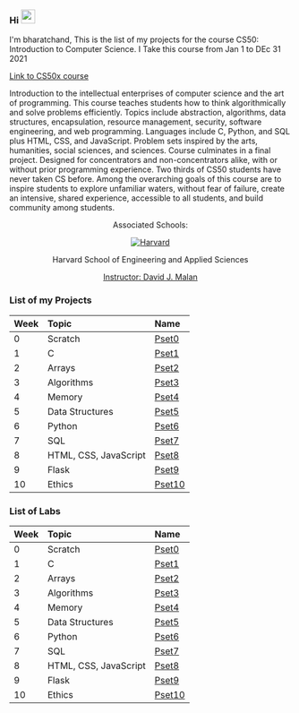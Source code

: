 ### Hi <img src="https://media.giphy.com/media/hvRJCLFzcasrR4ia7z/giphy.gif" width="25px"> 

I'm bharatchand, This is the list of my projects for the course CS50: Introduction to Computer Science. I Take this course from Jan 1 to DEc  31 2021

<a href="https://cs50.harvard.edu/x/2021/">
  Link to CS50x course 
</a>

Introduction to the intellectual enterprises of computer science and the art of programming. This course teaches students how to think algorithmically and solve problems efficiently. Topics include abstraction, algorithms, data structures, encapsulation, resource management, security, software engineering, and web programming. Languages include C, Python, and SQL plus HTML, CSS, and JavaScript. Problem sets inspired by the arts, humanities, social sciences, and sciences. Course culminates in a final project. Designed for concentrators and non-concentrators alike, with or without prior programming experience. Two thirds of CS50 students have never taken CS before. Among the overarching goals of this course are to inspire students to explore unfamiliar waters, without fear of failure, create an intensive, shared experience, accessible to all students, and build community among students.

<div align="center">
  <p>Associated Schools:</p>
  <a href="#">
    <img alt="Harvard" src="https://online-learning.harvard.edu/sites/default/files/shields/harvard-engineering.png" />
  </a>
  <p>Harvard School of Engineering and Applied Sciences</p>
  <a href="https://online-learning.harvard.edu/instructor/david-j-malan">Instructor: David J. Malan </a>
</div>





### List of my Projects

| Week | Topic                      | Name                       |
| :--- | :---------------           | :------------------------- |
| 0    | Scratch                    | [Pset0](https://cs50.harvard.edu/x/2021/weeks/0/)|
| 1    | C                          | [Pset1](Pset1)             |
| 2    | Arrays                     | [Pset2](Pset2)             |
| 3    | Algorithms                 | [Pset3](Pset3)             |
| 4    | Memory                     | [Pset4](Pset4)             |
| 5    | Data Structures            | [Pset5](Pset5)             |
| 6    | Python                     | [Pset6](Pset6)             |
| 7    | SQL                        | [Pset7](Pset7)             |
| 8    | HTML, CSS, JavaScript      | [Pset8](Pset8)             |
| 9    | Flask                      | [Pset9](Pset7)             |
| 10   | Ethics                     | [Pset10](https://cs50.harvard.edu/x/2021/weeks/10/)|





### List of Labs

| Week | Topic                      | Name                       |
| :--- | :---------------           | :------------------------- |
| 0    | Scratch                    | [Pset0](https://cs50.harvard.edu/x/2021/weeks/0/)|
| 1    | C                          | [Pset1](Pset1/labs)             |
| 2    | Arrays                     | [Pset2](Pset2/labs)             |
| 3    | Algorithms                 | [Pset3](Pset3/labs)             |
| 4    | Memory                     | [Pset4](Pset4/labs)             |
| 5    | Data Structures            | [Pset5](Pset5/labs)             |
| 6    | Python                     | [Pset6](Pset6/labs)             |
| 7    | SQL                        | [Pset7](Pset7/labs)             |
| 8    | HTML, CSS, JavaScript      | [Pset8](Pset8/labs)             |
| 9    | Flask                      | [Pset9](Pset7/labs)             |
| 10   | Ethics                     | [Pset10](https://cs50.harvard.edu/x/2021/weeks/10/)|




